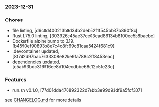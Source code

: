 ### 2023-12-31

### Chores
+ file linting, [d6c0d400213b9d34b2deb52f1f545bb37b890f8c]
+ Rust 1.75.0 linting, [303926c45ae37ee03ead86134b8100ec5b8baebc]
+ Dockerfile alpine bump to 3.19, [b4590ef90893b8e7c4c8fc69c81caa5424f681c9]
+ .devcontainer updated, [8f742d97bac7633308e82be9fa788c2ff8453eac]
+ dependencies updated, [c5ab93bdc316916ee8d104ecdbbe68c12c5fe23c]

### Features
+ run.sh v0.1.0, [77d01dda470892322d7ebb3e99d93df9a5fcf307]

see <a href='https://github.com/mrjackwills/mealpedant_backup_pi/blob/main/CHANGELOG.md'>CHANGELOG.md</a> for more details
